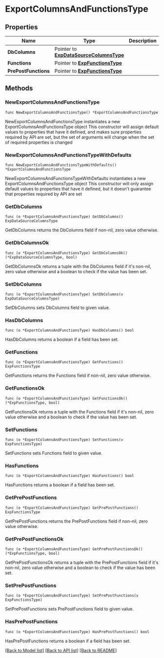 # ExportColumnsAndFunctionsType

## Properties

Name | Type | Description | Notes
------------ | ------------- | ------------- | -------------
**DbColumns** | Pointer to [**ExpDataSourceColumnsType**](ExpDataSourceColumnsType.md) |  | [optional] 
**Functions** | Pointer to [**ExpFunctionsType**](ExpFunctionsType.md) |  | [optional] 
**PrePostFunctions** | Pointer to [**ExpFunctionsType**](ExpFunctionsType.md) |  | [optional] 

## Methods

### NewExportColumnsAndFunctionsType

`func NewExportColumnsAndFunctionsType() *ExportColumnsAndFunctionsType`

NewExportColumnsAndFunctionsType instantiates a new ExportColumnsAndFunctionsType object
This constructor will assign default values to properties that have it defined,
and makes sure properties required by API are set, but the set of arguments
will change when the set of required properties is changed

### NewExportColumnsAndFunctionsTypeWithDefaults

`func NewExportColumnsAndFunctionsTypeWithDefaults() *ExportColumnsAndFunctionsType`

NewExportColumnsAndFunctionsTypeWithDefaults instantiates a new ExportColumnsAndFunctionsType object
This constructor will only assign default values to properties that have it defined,
but it doesn't guarantee that properties required by API are set

### GetDbColumns

`func (o *ExportColumnsAndFunctionsType) GetDbColumns() ExpDataSourceColumnsType`

GetDbColumns returns the DbColumns field if non-nil, zero value otherwise.

### GetDbColumnsOk

`func (o *ExportColumnsAndFunctionsType) GetDbColumnsOk() (*ExpDataSourceColumnsType, bool)`

GetDbColumnsOk returns a tuple with the DbColumns field if it's non-nil, zero value otherwise
and a boolean to check if the value has been set.

### SetDbColumns

`func (o *ExportColumnsAndFunctionsType) SetDbColumns(v ExpDataSourceColumnsType)`

SetDbColumns sets DbColumns field to given value.

### HasDbColumns

`func (o *ExportColumnsAndFunctionsType) HasDbColumns() bool`

HasDbColumns returns a boolean if a field has been set.

### GetFunctions

`func (o *ExportColumnsAndFunctionsType) GetFunctions() ExpFunctionsType`

GetFunctions returns the Functions field if non-nil, zero value otherwise.

### GetFunctionsOk

`func (o *ExportColumnsAndFunctionsType) GetFunctionsOk() (*ExpFunctionsType, bool)`

GetFunctionsOk returns a tuple with the Functions field if it's non-nil, zero value otherwise
and a boolean to check if the value has been set.

### SetFunctions

`func (o *ExportColumnsAndFunctionsType) SetFunctions(v ExpFunctionsType)`

SetFunctions sets Functions field to given value.

### HasFunctions

`func (o *ExportColumnsAndFunctionsType) HasFunctions() bool`

HasFunctions returns a boolean if a field has been set.

### GetPrePostFunctions

`func (o *ExportColumnsAndFunctionsType) GetPrePostFunctions() ExpFunctionsType`

GetPrePostFunctions returns the PrePostFunctions field if non-nil, zero value otherwise.

### GetPrePostFunctionsOk

`func (o *ExportColumnsAndFunctionsType) GetPrePostFunctionsOk() (*ExpFunctionsType, bool)`

GetPrePostFunctionsOk returns a tuple with the PrePostFunctions field if it's non-nil, zero value otherwise
and a boolean to check if the value has been set.

### SetPrePostFunctions

`func (o *ExportColumnsAndFunctionsType) SetPrePostFunctions(v ExpFunctionsType)`

SetPrePostFunctions sets PrePostFunctions field to given value.

### HasPrePostFunctions

`func (o *ExportColumnsAndFunctionsType) HasPrePostFunctions() bool`

HasPrePostFunctions returns a boolean if a field has been set.


[[Back to Model list]](../README.md#documentation-for-models) [[Back to API list]](../README.md#documentation-for-api-endpoints) [[Back to README]](../README.md)



